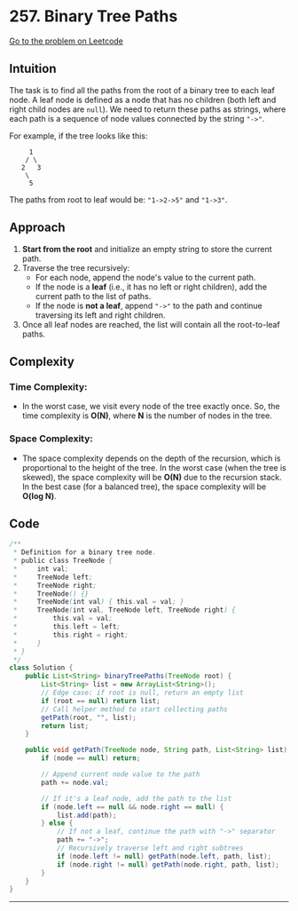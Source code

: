 # 257. Binary Tree Paths

[Go to the problem on Leetcode](https://leetcode.com/problems/binary-tree-paths/)

## Intuition

The task is to find all the paths from the root of a binary tree to each leaf node. A leaf node is defined as a node that has no children (both left and right child nodes are `null`). We need to return these paths as strings, where each path is a sequence of node values connected by the string `"->"`. 

For example, if the tree looks like this:
```
     1
    / \
   2   3
    \
     5
```
The paths from root to leaf would be: `"1->2->5"` and `"1->3"`.

## Approach

1. **Start from the root** and initialize an empty string to store the current path.
2. Traverse the tree recursively:
    - For each node, append the node's value to the current path.
    - If the node is a **leaf** (i.e., it has no left or right children), add the current path to the list of paths.
    - If the node is **not a leaf**, append `"->"` to the path and continue traversing its left and right children.
3. Once all leaf nodes are reached, the list will contain all the root-to-leaf paths.

## Complexity

### Time Complexity:
- In the worst case, we visit every node of the tree exactly once. So, the time complexity is **O(N)**, where **N** is the number of nodes in the tree.

### Space Complexity:
- The space complexity depends on the depth of the recursion, which is proportional to the height of the tree. In the worst case (when the tree is skewed), the space complexity will be **O(N)** due to the recursion stack. In the best case (for a balanced tree), the space complexity will be **O(log N)**.

## Code

```java
/**
 * Definition for a binary tree node.
 * public class TreeNode {
 *     int val;
 *     TreeNode left;
 *     TreeNode right;
 *     TreeNode() {}
 *     TreeNode(int val) { this.val = val; }
 *     TreeNode(int val, TreeNode left, TreeNode right) {
 *         this.val = val;
 *         this.left = left;
 *         this.right = right;
 *     }
 * }
 */
class Solution {
    public List<String> binaryTreePaths(TreeNode root) {
        List<String> list = new ArrayList<String>();
        // Edge case: if root is null, return an empty list
        if (root == null) return list;
        // Call helper method to start collecting paths
        getPath(root, "", list);
        return list;
    }

    public void getPath(TreeNode node, String path, List<String> list) {
        if (node == null) return;

        // Append current node value to the path
        path += node.val;

        // If it's a leaf node, add the path to the list
        if (node.left == null && node.right == null) {
            list.add(path);
        } else {
            // If not a leaf, continue the path with "->" separator
            path += "->";
            // Recursively traverse left and right subtrees
            if (node.left != null) getPath(node.left, path, list);
            if (node.right != null) getPath(node.right, path, list);
        }
    }
}
```

---